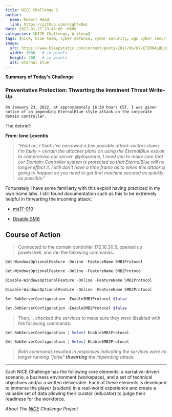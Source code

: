 ```yaml
---
title: NICE Challenge 2
author:
  name: Robert Head
  link: https://github.com/n1ghtx0w1
date: 2022-01-27 23:45:00 -0600
categories: [NICE Challenge, Writeup]
tags: [nice, blue team, cyber defense, cyber security, wgu cyber security club, eternal blue, smb, ms17-010, nice challenge 2, thwarting the imminent threat]
image:
  src: https://www.bleepstatic.com/content/posts/2017/06/07/ETERNALBLUE.jpg
  width: 1000   # in pixels
  height: 400   # in pixels
  alt: eternal blue
---
```

   
**Summary of Today's Challenge**

### Preventative Protection: Thwarting the Imminent Threat Write-Up

`On January 23, 2022, at approximately 16:30 hours CST, I was given notice of an impending EternalBlue style attack on the corporate domain controller.`

The debrief:

**From:  Ione Leventis**

>*"Hold on, I think I've narrowed a few possible attack vectors down. I'm fairly > certain the attacker plans on using the EternalBlue exploit to compromise our server. @playerone, I need you to make sure that our Domain-Controller system is protected so that EternalBlue will no longer effect it. I still don't have a time frame as to when this attack is going to happen so you need to get that machine secured as quickly as possible."*

Fortunately I have some familiarty with this exploit having practiced in my own home labs.  I still found documentation such as this to be extremely helpful in thrwarting the incoming attack:

  - [ms17-010](https://docs.microsoft.com/en-us/security-updates/securitybulletins/2017/ms17-010)

  - [Disable SMB](https://docs.microsoft.com/en-us/windows-server/storage/file-server/troubleshoot/detect-enable-and-disable-smbv1-v2-v3) 

## Course of Action

> Connected to the domain controller 172.16.30.5, opened up powershell, and ran the following commands:

```powershell
Get-WindowsOptionalFeature -Online -FeatureName SMB1Protocol
```

```powershell
Get-WindowsOptionalFeature -Online -FeatureName SMB2Protoco
```

```powershell
Disable-WindowsOptionalFeature -Online -FeatureName SMB1Protocol
```

```powershell
Disable-WindowsOptionalFeature -Online -FeatureName SMB2Protocol
```

```powershell
Set-SmbServerConfiguration -EnableSMB1Protocol $false
```

```powershell
Set-SmbServerConfiguration -EnableSMB2Protocol $false
```

> Then, I, checked the services to make sure they were disabled with the following commands:

```powershell
Get-SmbServerConfiguration | Select EnableSMB1Protocol
```

```powershell
Get-SmbServerConfiguration | Select EnableSMB2Protocol
```

>*Both commands resulted in responses indicating the services were no longer running "false" **thwarting** the impending attack.*

---

Each NICE Challenge has the following core elements: a narrative-driven scenario, a business environment (workspace), and a set of technical objectives and/or a written deliverable. Each of these elements is developed to immerse the player (student) in a real-world experience and create a valuable set of data allowing their curator (educator) to judge their readiness for the workforce.

*About The [NICE](https://nice-challenge.com/) Challenge Project*
